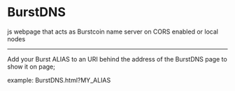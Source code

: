 # BurstDNS
js webpage that acts as Burstcoin name server on CORS enabled or local nodes

----

Add your Burst ALIAS to an URI behind the address of the BurstDNS page to show it on page;

example: BurstDNS.html?MY_ALIAS
